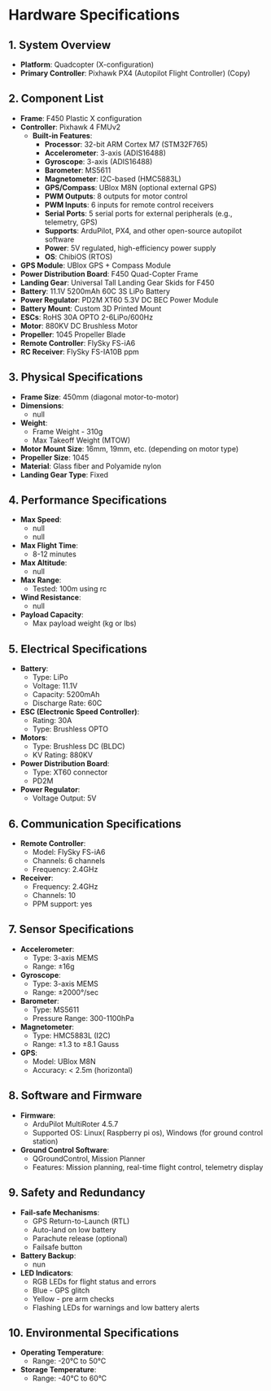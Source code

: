 # Hardware Specifications

## 1. System Overview
- **Platform**: Quadcopter (X-configuration)
- **Primary Controller**: Pixhawk PX4 (Autopilot Flight Controller) (Copy)

## 2. Component List

- **Frame**: F450 Plastic X configuration
- **Controller**: Pixhawk 4 FMUv2
  - **Built-in Features**:
    - **Processor**: 32-bit ARM Cortex M7 (STM32F765)
    - **Accelerometer**: 3-axis (ADIS16488)
    - **Gyroscope**: 3-axis (ADIS16488)
    - **Barometer**: MS5611
    - **Magnetometer**: I2C-based (HMC5883L)
    - **GPS/Compass**: UBlox M8N (optional external GPS)
    - **PWM Outputs**: 8 outputs for motor control
    - **PWM Inputs**: 6 inputs for remote control receivers
    - **Serial Ports**: 5 serial ports for external peripherals (e.g., telemetry, GPS)
    - **Supports**: ArduPilot, PX4, and other open-source autopilot software
    - **Power**: 5V regulated, high-efficiency power supply
    - **OS**: ChibiOS (RTOS)
- **GPS Module**: UBlox GPS + Compass Module
- **Power Distribution Board**: F450 Quad-Copter Frame
- **Landing Gear**: Universal Tall Landing Gear Skids for F450
- **Battery**: 11.1V 5200mAh 60C 3S LiPo Battery
- **Power Regulator**: PD2M XT60 5.3V DC BEC Power Module
- **Battery Mount**: Custom 3D Printed Mount
- **ESCs**: RoHS 30A OPTO 2-6LiPo/600Hz
- **Motor**: 880KV DC Brushless Motor
- **Propeller**: 1045 Propeller Blade
- **Remote Controller**: FlySky FS-iA6
- **RC Receiver**: FlySky FS-IA10B ppm
  
## 3. Physical Specifications
- **Frame Size**: 450mm (diagonal motor-to-motor)
- **Dimensions**:
  - null
- **Weight**:
  - Frame Weight - 310g
  - Max Takeoff Weight (MTOW)
- **Motor Mount Size**: 16mm, 19mm, etc. (depending on motor type)
- **Propeller Size**: 1045
- **Material**: Glass fiber and Polyamide nylon
- **Landing Gear Type**: Fixed

## 4. Performance Specifications
- **Max Speed**:
  - null
  - null
- **Max Flight Time**:
  - 8-12 minutes
- **Max Altitude**:
  - null
- **Max Range**:
  - Tested: 100m using rc
- **Wind Resistance**:
  - null
- **Payload Capacity**:
  - Max payload weight (kg or lbs)

## 5. Electrical Specifications
- **Battery**:
  - Type: LiPo
  - Voltage: 11.1V
  - Capacity: 5200mAh
  - Discharge Rate: 60C
- **ESC (Electronic Speed Controller)**:
  - Rating: 30A
  - Type: Brushless OPTO
- **Motors**:
  - Type: Brushless DC (BLDC)
  - KV Rating: 880KV
- **Power Distribution Board**:
  - Type: XT60 connector
  - PD2M
- **Power Regulator**:
  - Voltage Output: 5V

## 6. Communication Specifications
- **Remote Controller**:
  - Model: FlySky FS-iA6
  - Channels: 6 channels
  - Frequency: 2.4GHz
- **Receiver**:
  - Frequency: 2.4GHz
  - Channels: 10
  - PPM support: yes

## 7. Sensor Specifications
- **Accelerometer**:
  - Type: 3-axis MEMS
  - Range: ±16g
- **Gyroscope**:
  - Type: 3-axis MEMS
  - Range: ±2000°/sec
- **Barometer**:
  - Type: MS5611
  - Pressure Range: 300-1100hPa
- **Magnetometer**:
  - Type: HMC5883L (I2C)
  - Range: ±1.3 to ±8.1 Gauss
- **GPS**:
  - Model: UBlox M8N
  - Accuracy: < 2.5m (horizontal)

## 8. Software and Firmware
- **Firmware**:
  - ArduPilot MultiRoter 4.5.7
  - Supported OS: Linux( Raspberry pi os), Windows (for ground control station)
- **Ground Control Software**:
  - QGroundControl, Mission Planner
  - Features: Mission planning, real-time flight control, telemetry display

## 9. Safety and Redundancy
- **Fail-safe Mechanisms**:
  - GPS Return-to-Launch (RTL)
  - Auto-land on low battery
  - Parachute release (optional)
  - Failsafe button
- **Battery Backup**:
  - nun
- **LED Indicators**:
  - RGB LEDs for flight status and errors
  - Blue - GPS glitch
  - Yellow - pre arm checks
  - Flashing LEDs for warnings and low battery alerts

## 10. Environmental Specifications
- **Operating Temperature**:
  - Range: -20°C to 50°C
- **Storage Temperature**:
  - Range: -40°C to 60°C
